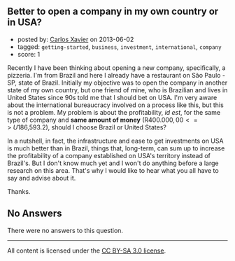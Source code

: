 ## Better to open a company in my own country or in USA?

- posted by: [Carlos Xavier](https://stackexchange.com/users/-1/26507-carlos-xavier) on 2013-06-02
- tagged: `getting-started`, `business`, `investment`, `international`, `company`
- score: 1

Recently I have been thinking about opening a new company, specifically, a pizzeria. I'm from Brazil and here I already have a restaurant on São Paulo - SP, state of Brazil. Initially my objective was to open the company in another state of my own country, but one friend of mine, who is Brazilian and lives in United States since 90s told me that I should bet on USA. I'm very aware about the international bureaucracy involved on a process like this, but this is not a problem. My problem is about the profitability, *id est*, for the same type of company and **same amount of money** (R$400.000,00 <=> ~U$186,593.2), should I choose Brazil or United States?


In a nutshell, in fact, the infrastructure and ease to get investments on USA is much better than in Brazil, things that, long-term, can sum up to increase the profitability of a company established on USA's territory instead of Brazil's. But I don't know much yet and I won't do anything before a large research on this area. That's why I would like to hear what you all have to say and advise about it.

Thanks.

## No Answers

There were no answers to this question.


---

All content is licensed under the [CC BY-SA 3.0 license](https://creativecommons.org/licenses/by-sa/3.0/).

